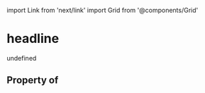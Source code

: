 import Link from 'next/link'
import Grid from '@components/Grid'

# headline

undefined

## Property of



